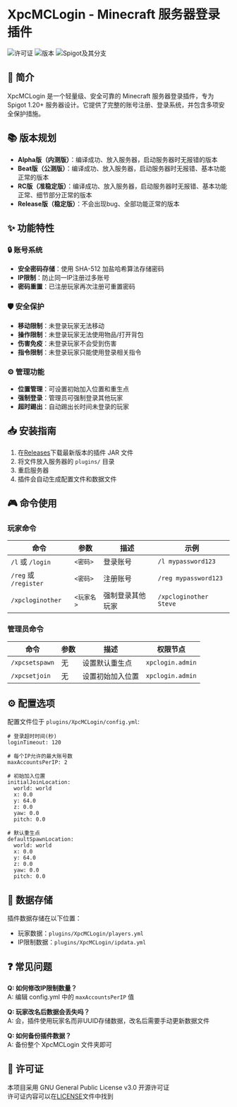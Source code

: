 # XpcMCLogin - Minecraft 服务器登录插件

![许可证](https://img.shields.io/badge/%E8%AE%B8%E5%8F%AF%E8%AF%81-GPLv3-blue)
![版本](https://img.shields.io/badge/%E7%89%88%E6%9C%AC-1.0.0-green)
![Spigot及其分支](https://img.shields.io/badge/Spigot%E5%8F%8A%E5%85%B6%E5%88%86%E6%94%AF-1.20%2B-orange)

## 📖 简介

XpcMCLogin 是一个轻量级、安全可靠的 Minecraft 服务器登录插件，专为 Spigot 1.20+ 服务器设计。它提供了完整的账号注册、登录系统，并包含多项安全保护措施。

## 📚 版本规划
- **Alpha版（内测版）**：编译成功、放入服务器，启动服务器时无报错的版本
- **Beat版（公测版）**：编译成功、放入服务器，启动服务器时无报错、基本功能正常的版本
- **RC版（准稳定版）**：编译成功、放入服务器，启动服务器时无报错、基本功能正常、细节部分正常的版本
- **Release版（稳定版）**：不会出现bug、全部功能正常的版本

## ✨ 功能特性

### 🔒 账号系统
- **安全密码存储**：使用 SHA-512 加盐哈希算法存储密码
- **IP限制**：防止同一IP注册过多账号
- **密码重置**：已注册玩家再次注册可重置密码

### 🛡️ 安全保护
- **移动限制**：未登录玩家无法移动
- **操作限制**：未登录玩家无法使用物品/打开背包
- **伤害免疫**：未登录玩家不会受到伤害
- **指令限制**：未登录玩家只能使用登录相关指令

### ⚙️ 管理功能
- **位置管理**：可设置初始加入位置和重生点
- **强制登录**：管理员可强制登录其他玩家
- **超时踢出**：自动踢出长时间未登录的玩家

## 📥 安装指南

1. 在[Releases](https://github.com/wbq-8/XpcMCLogin/releases)下载最新版本的插件 JAR 文件
2. 将文件放入服务器的 `plugins/` 目录
3. 重启服务器
4. 插件会自动生成配置文件和数据文件

## 🎮 命令使用

### 玩家命令
| 命令 | 参数 | 描述 | 示例 |
|------|------|------|------|
| `/l` 或 `/login` | `<密码>` | 登录账号 | `/l mypassword123` |
| `/reg` 或 `/register` | `<密码>` | 注册账号 | `/reg mypassword123` |
| `/xpcloginother` | `<玩家名>` | 强制登录其他玩家 | `/xpcloginother Steve` |

### 管理员命令
| 命令 | 参数 | 描述 | 权限节点 |
|------|------|------|------|
| `/xpcsetspawn` | 无 | 设置默认重生点 | `xpclogin.admin` |
| `/xpcsetjoin` | 无 | 设置初始加入位置 | `xpclogin.admin` |

## ⚙️ 配置选项

配置文件位于 `plugins/XpcMCLogin/config.yml`:

```
# 登录超时时间(秒)
loginTimeout: 120

# 每个IP允许的最大账号数
maxAccountsPerIP: 2

# 初始加入位置
initialJoinLocation:
  world: world
  x: 0.0
  y: 64.0
  z: 0.0
  yaw: 0.0
  pitch: 0.0

# 默认重生点
defaultSpawnLocation:
  world: world
  x: 0.0
  y: 64.0
  z: 0.0
  yaw: 0.0
  pitch: 0.0
```

## 📂 数据存储

插件数据存储在以下位置：
- 玩家数据：`plugins/XpcMCLogin/players.yml`
- IP限制数据：`plugins/XpcMCLogin/ipdata.yml`

## ❓ 常见问题

**Q: 如何修改IP限制数量？**  
A: 编辑 config.yml 中的 `maxAccountsPerIP` 值

**Q: 玩家改名后数据会丢失吗？**  
A: 会，插件使用玩家名而非UUID存储数据，改名后需要手动更新数据文件

**Q: 如何备份插件数据？**  
A: 备份整个 XpcMCLogin 文件夹即可

## 📜 许可证

本项目采用 GNU General Public License v3.0 开源许可证  
许可证内容可以在[LICENSE](https://github.com/wbq-8/XpcMCLogin/blob/master/LICENSE)文件中找到